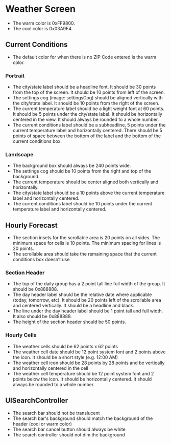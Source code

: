 # Weather Screen
* The warm color is 0xFF9800.
* The cool color is 0x03A9F4.

## Current Conditions
* The default color for when there is no ZIP Code entered is the warm color.

### Portrait
* The city/state label should be a headline font. It should be 30 points from the top of the screen. It should be 10 points from left of the screen.
* The settings cog (image: settingsCog) should be aligned vertically with the city/state label. It should be 10 points from the right of the screen.
* The current temperature label should be a light weight font at 60 points. It should be 5 points under the city/state label. It should be horizontally centered in the view. It should always be rounded to a whole number.
* The current conditions label should be a subheadline, 5 points under the current temperature label and horizontally centered. There should be 5 points of space between the bottom of the label and the bottom of the current conditions box.

### Landscape
* The background box should always be 240 points wide.
* The settings cog should be 10 points from the right and top of the background.
* The current temperature should be center aligned both vertically and horizontally.
* The city/state label should be a 10 points above the current temperature label and horizontally centered.
* The current conditions label should be 10 points under the current temperature label and horizontally centered.

## Hourly Forecast
* The section insets for the scrollable area is 20 points on all sides. The minimum space for cells is 10 points. The minimum spacing for lines is 20 points.
* The scrollable area should take the remaining space that the current conditions box doesn’t use

### Section Header 
* The top of the daily group has a 2 point tall line full width of the group. It should be 0x888888.
* The day header label should be the relative date where applicable (today, tomorrow, etc). It should be 20 points left of the scrollable area and centered vertically. It should be a headline and black.
* The line under the day header label should be 1 point tall and full width. It also should be 0x888888.
* The height of the section header should be 50 points.

### Hourly Cells
* The weather cells should be 62 points x 62 points
* The weather cell date should be 12 point system font and 2 points above the icon. It should be a short style (e.g. 12:00 AM)
* The weather cell icon should be 28 points by 28 points and be vertically and horizontally centered in the cell
* The weather cell temperature should be 12 point system font and 2 points below the icon. It should be horizontally centered. It should always be rounded to a whole number.

## UISearchController
* The search bar should not be translucent
* The search bar's background should match the background of the header (cool or warm color)
* The search bar cancel button should always be white
* The search controller should not dim the background 
